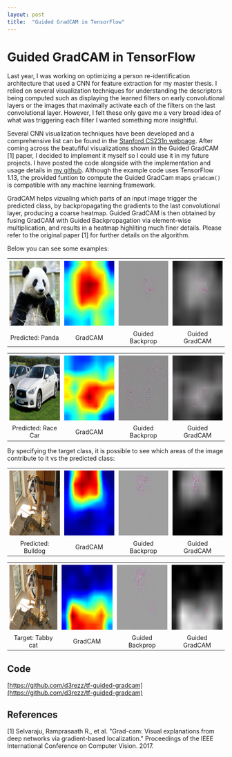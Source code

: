 ```yaml
---
layout: post
title:  "Guided GradCAM in TensorFlow"
---
```


# Guided GradCAM in TensorFlow
Last year, I was working on optimizing a person re-identification architecture that used a CNN for feature extraction for my master thesis. I relied on several visualization techniques for understanding the descriptors being computed such as displaying the learned filters on early convolutional layers or the images that maximally activate each of the filters on the last convolutional layer. However, I felt these only gave me a very broad idea of what was triggering each filter I wanted something more insightful. 

Several CNN visualization techniques have been developed and a comprehensive list can be found in the [Stanford CS231n webpage](http://cs231n.github.io/understanding-cnn/). After coming across the beatufiful visualizations shown in the Guided GradCAM [1] paper, I decided to implement it myself so I could use it in my future projects.
I have posted the code alongside with the implementation and usage details in [my github](https://github.com/d3rezz/tf-guided-gradcam). Although the example code uses TensorFlow 1.13, the provided funtion to compute the Guided GradCam  maps `gradcam()` is compatible with any machine learning framework. 

GradCAM helps vizualing which parts of an input image trigger the predicted class, by backpropagating the gradients to the last convolutional layer, producing a coarse heatmap.
Guided GradCAM is then obtained by fusing GradCAM with Guided Backpropagation via element-wise multiplication, and results in a heatmap highliting much finer details. Please refer to the original paper [1] for further details on the algorithm.

Below you can see some examples:


<div id="panda-table">
    <table align="center">
	    <tr>
            <td style="padding:5px">
        	    <img src="/assets/post_images/2019-04-13-tensorflow-gradcam/panda.png" height="150" width="150" />
      	    </td>
            <td style="padding:5px">
        	    <img src="/assets/post_images/2019-04-13-tensorflow-gradcam/gradcam_panda.jpg" height="150" width="150" />
      	    </td>
    	    <td style="padding:5px">
        	    <img src="/assets/post_images/2019-04-13-tensorflow-gradcam/gbp_panda.jpg" height="150" width="150" />
      	    </td>
            <td style="padding:5px">
            	<img src="/assets/post_images/2019-04-13-tensorflow-gradcam/ggc_panda.jpg" height="150" width="150" />
             </td>
        </tr>
        <tr>
            <td align="center" style="border-top: none;">Predicted: Panda</td>
            <td align="center" >GradCAM</td>
            <td align="center" >Guided Backprop</td>
            <td align="center" >Guided GradCAM</td>
        </tr>
    </table>
</div>

<div id="car-table">
    <table align="center">
	    <tr>
            <td style="padding:5px">
        	    <img src="/assets/post_images/2019-04-13-tensorflow-gradcam/car.jpg" height="150" width="150" >
      	    </td>
            <td style="padding:5px">
        	    <img src="/assets/post_images/2019-04-13-tensorflow-gradcam/gradcam_car.jpg" height="150" width="150" >
      	    </td>
    	    <td style="padding:5px">
        	    <img src="/assets/post_images/2019-04-13-tensorflow-gradcam/gbp_car.jpg" height="150" width="150" >
      	    </td>
            <td style="padding:5px">
            	<img src="/assets/post_images/2019-04-13-tensorflow-gradcam/ggc_car.jpg" height="150" width="150" >
             </td>
        </tr>
        <tr>
            <td align="center" >Predicted: Race Car</td>
            <td align="center" >GradCAM</td>
            <td align="center" >Guided Backprop</td>
            <td align="center" >Guided GradCAM</td>
        </tr>
    </table>
</div>

By specifying the target class, it is possible to see which areas of the image contribute to it vs the predicted class:

<div id="dog-table">
    <table align="center">
	    <tr>
            <td style="padding:5px">
        	    <img src="/assets/post_images/2019-04-13-tensorflow-gradcam/demo.png" height="150" width="150" >
      	    </td>
            <td style="padding:5px">
        	    <img src="/assets/post_images/2019-04-13-tensorflow-gradcam/gradcam_dog.jpg" height="150" width="150" >
      	    </td>
    	    <td style="padding:5px">
        	    <img src="/assets/post_images/2019-04-13-tensorflow-gradcam/gbp_dog.jpg" height="150" width="150" >
      	    </td>
            <td style="padding:5px">
            	<img src="/assets/post_images/2019-04-13-tensorflow-gradcam/ggc_dog.jpg" height="150" width="150" >
             </td>
        </tr>
        <tr>
            <td align="center" >Predicted: Bulldog</td>
            <td align="center" >GradCAM</td>
            <td align="center" >Guided Backprop</td>
            <td align="center" >Guided GradCAM</td>
        </tr>
    </table>
</div>

<div id="cat-table">
    <table align="center">
	    <tr>
            <td style="padding:5px">
        	    <img src="/assets/post_images/2019-04-13-tensorflow-gradcam/demo.png" height="150" width="150" >
      	    </td>
            <td style="padding:5px">
        	    <img src="/assets/post_images/2019-04-13-tensorflow-gradcam/gradcam_cat.jpg" height="150" width="150" >
      	    </td>
    	    <td style="padding:5px">
        	    <img src="/assets/post_images/2019-04-13-tensorflow-gradcam/gbp_cat.jpg" height="150" width="150" >
      	    </td>
            <td style="padding:5px">
            	<img src="/assets/post_images/2019-04-13-tensorflow-gradcam/ggc_cat.jpg" height="150" width="150" >
             </td>
        </tr>
        <tr>
            <td align="center" >Target: Tabby cat</td>
            <td align="center" >GradCAM</td>
            <td align="center" >Guided Backprop</td>
            <td align="center" >Guided GradCAM</td>
        </tr>
    </table>
</div>

## Code
[https://github.com/d3rezz/tf-guided-gradcam](https://github.com/d3rezz/tf-guided-gradcam)

## References
[1] Selvaraju, Ramprasaath R., et al. "Grad-cam: Visual explanations from deep networks via gradient-based localization." Proceedings of the IEEE International Conference on Computer Vision. 2017.